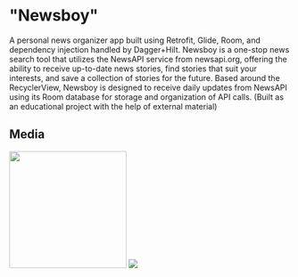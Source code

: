 # "Newsboy"
A personal news organizer app built using Retrofit, Glide, Room, and dependency injection handled by Dagger+Hilt. Newsboy is a one-stop news search tool that utilizes the NewsAPI service from newsapi.org, offering the ability to receive up-to-date news stories, find stories that suit your interests, and save a collection of stories for the future. Based around the RecyclerView, Newsboy is designed to receive daily updates from NewsAPI using its Room database for storage and organization of API calls. 
(Built as an educational project with the help of external material)

## Media 
<img src="https://i.imgur.com/ccvgvPB.png" width="210"> <img src="https://imgur.com/QmIE1z1"> 
